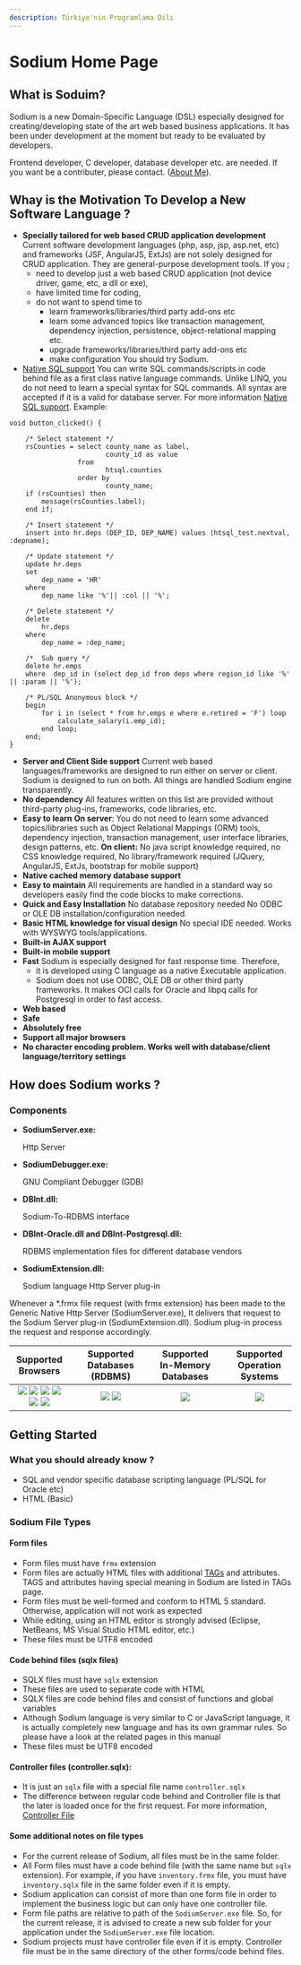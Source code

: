 ```yaml
---
description: Türkiye'nin Programlama Dili
---
```


# Sodium Home Page

## What is Soduim?

Sodium is a new Domain-Specific Language \(DSL\) especially designed for creating/developing state of the art web based business applications. It has been under development at the moment but ready to be evaluated by developers.

Frontend developer, C developer, database developer etc. are needed. If you want be a contributer, please contact. \([About Me](about-me.md)\).

## Whay is the Motivation To Develop a New Software Language ?

* **Specially tailored for web based CRUD application development** Current software development languages \(php, asp, jsp, asp.net, etc\) and frameworks \(JSF, AngularJS, ExtJs\) are not solely designed for CRUD application. They are general-purpose development tools.  If you ;
  * need to develop just a web based CRUD application \(not device driver, game, etc, a dll or exe\),
  * have limited time for coding,
  * do not want to spend time to
    * learn frameworks/libraries/third party add-ons etc
    * learn some advanced topics like transaction management, dependency injection, persistence, object-relational mapping etc.
    * upgrade frameworks/libraries/third party add-ons etc
    * make configuration You should try Sodium.
* [Native SQL support](language-reference/native-sql-support.md) You can write SQL commands/scripts in code behind file as a first class native language commands. Unlike LINQ, you do not need to learn a special syntax for SQL commands. All syntax are accepted if it is a valid for database server. For more information [Native SQL support](language-reference/native-sql-support.md). Example: 

```text
void button_clicked() {
 
    /* Select statement */
    rsCounties = select county_name as label,
                        county_id as value
                 from
                        htsql.counties
                 order by
                        county_name;
    if (rsCounties) then
        message(rsCounties.label);
    end if;
 
    /* Insert statement */
    insert into hr.deps (DEP_ID, DEP_NAME) values (htsql_test.nextval, :depname);
 
    /* Update statement */
    update hr.deps
    set
        dep_name = 'HR'
    where
        dep_name like '%'|| :col || '%';
 
    /* Delete statement */
    delete
        hr.deps
    where
        dep_name = :dep_name;
 
    /*  Sub query */
    delete hr.emps
    where  dep_id in (select dep_id from deps where region_id like '%' || :param || '%');
 
    /* PL/SQL Anonymous block */
    begin
        for i in (select * from hr.emps e where e.retired = 'F') loop
            calculate_salary(i.emp_id);
        end loop;
    end;
}
```

* **Server and Client Side support**  Current web based languages/frameworks are designed to run either on server or client. Sodium is designed to run on both. All things are handled Sodium engine transparently.
* **No dependency**  All features written on this list are provided without third-party plug-ins, frameworks, code libraries, etc.
* **Easy to learn** **On server**: You do not need to learn some advanced topics/libraries such as Object Relational Mappings \(ORM\) tools, dependency injection, transaction management, user interface libraries, design patterns, etc. **On client:** No java script knowledge required, no CSS knowledge required, No library/framework required \(JQuery, AngularJS, ExtJs, bootstrap for mobile support\)
* **Native cached memory database support**
* **Easy to maintain** All requirements are handled in a standard way so developers easily find the code blocks to make corrections.
* **Quick and Easy Installation** No database repository needed No ODBC or OLE DB installation/configuration needed.
* **Basic HTML knowledge for visual design** No special IDE needed. Works with WYSWYG tools/applications.
* **Built-in AJAX support**
* **Built-in mobile support**
* **Fast** Sodium is especially designed for fast response time. Therefore,
  * it is developed using C language as a native Executable application.
  * Sodium does not use ODBC, OLE DB or other third party frameworks. It makes OCI calls for Oracle and libpq calls for Postgresql in order to fast access.
* **Web based**
* **Safe**
* **Absolutely free**
* **Support all major browsers**
* **No character encoding problem. Works well with database/client language/territory settings**

## How does Sodium works ?

### Components

* **SodiumServer.exe:** 

  Http Server

* **SodiumDebugger.exe:** 

  GNU Compliant Debugger \(GDB\)

* **DBInt.dll:** 

  Sodium-To-RDBMS interface

* **DBInt-Oracle.dll and DBInt-Postgresql.dll:** 

  RDBMS implementation files for different database vendors

* **SodiumExtension.dll:** 

  Sodium language Http Server plug-in

Whenever a \*.frmx file request \(with frmx extension\) has been made to the Generic Native Http Server \(SodiumServer.exe\), It delivers that request to the Sodium Server plug-in \(SodiumExtension.dll\). Sodium plug-in process the request and response accordingly.

| **Supported  Browsers** |  | Supported  Databases \(RDBMS\) |  | Supported  In-Memory Databases |  | Supported  Operation Systems |
| :---: | :--- | :---: | :--- | :---: | :--- | :---: |
| ![](https://github.com/muradkarakas/Sodium-Manual/tree/79afd531e4890681349c97c8f6bc0cfc7ea73cd2/.gitbook/assets/supported_softwares_chrome.png%20=50x50) ![](.gitbook/assets/supported_softwares_safari.png) ![](.gitbook/assets/supported_softwares_firefox.png) ![](.gitbook/assets/supported_softwares_opera.png) ![](.gitbook/assets/supported_softwares_puffin.png) ![](.gitbook/assets/supported_softwares_internet_explorer.png) |  | ![](.gitbook/assets/supported_databases_oracle.png) ![](.gitbook/assets/supported_databases_postgresql.png) |  | ![](.gitbook/assets/supported_softwares_redis.png) |  | ![](.gitbook/assets/supported_softwares_windows.png) |

## **Getting Started**

### **What you should already know ?**

* SQL and vendor specific database scripting language \(PL/SQL for Oracle etc\)
* HTML \(Basic\)

### Sodium File Types

#### **Form files**

* Form files must have `frmx` extension
* Form files are actually HTML files with additional [TAGs](https://sodium.gitbook.io/sodium/language-reference/html-tags) and attributes. TAGS and attributes having special meaning in Sodium are listed in TAGs page.
* Form files must be well-formed and conform to HTML 5 standard. Otherwise, application will not work as expected
* While editing, using an HTML editor is strongly advised \(Eclipse, NetBeans, MS Visual Studio HTML editor, etc.\)
* These files must be UTF8 encoded

#### **Code behind files \(sqlx files\)**

* SQLX files must have `sqlx` extension
* These files are used to separate code with HTML
* SQLX files are code behind files and consist of functions and global variables
* Although Sodium language is very similar to C or JavaScript language, it is actually completely new language and has its own grammar rules. So please have a look at the related pages in this manual
* These files must be UTF8 encoded

#### **Controller files \(controller.sqlx\):**

* It is just an `sqlx` file with a special file name `controller.sqlx`
* The difference between regular code behind and Controller file is that the later is loaded once for the first request. For more information, [Controller File](https://sodium.gitbook.io/sodium/language-reference/program-structure/controller-file)​

#### Some additional notes on file types

* For the current release of Sodium, all files must be in the same folder.
* All Form files must have a code behind file \(with the same name but `sqlx` extension\). For example, if you have `inventory.frmx` file, you must have `inventory.sqlx` file in the same folder even if it is empty.
* Sodium application can consist of more than one form file in order to implement the business logic but can only have one controller file.
* Form file paths are relative to path of the `SodiumServer.exe` file. So, for the current release, it is advised to create a new sub folder for your application under the `SodiumServer.exe` file location.
* Sodium projects must have controller file even if it is empty. Controller file must be in the same directory of the other forms/code behind files.

